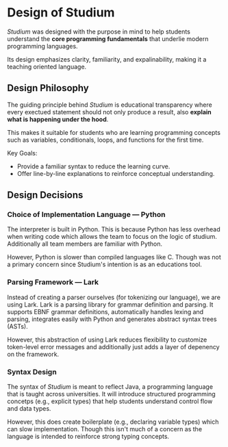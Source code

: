 # Design of Studium

*Studium* was designed with the purpose in mind to help students understand the **core programming fundamentals** that underlie modern programming languages.

Its design emphasizes clarity, familiarity, and expalinability, making it a teaching oriented language.

## Design Philosophy
The guiding principle behind *Studium* is educational transparency where every exectued statement should not only produce a result, also **explain what is happening under the hood**.

This makes it suitable for students who are learning programming concepts such as variables, conditionals, loops, and functions for the first time.

Key Goals:
- Provide a familiar syntax to reduce the learning curve.
- Offer line-by-line explanations to reinforce conceptual understanding.

## Design Decisions

### Choice of Implementation Language — Python
The interpreter is built in Python. This is because Python has less overhead when writing code which allows the team to focus on the logic of studium. Additionally all team members are familiar with Python.

However, Python is slower than compiled languages like C. Though was not a primary concern since Studium's intention is as an educations tool.

### Parsing Framework — Lark
Instead of creating a parser ourselves (for tokenizing our language), we are using Lark. Lark is a parsing library for grammar definition and parsing. It supports EBNF grammar definitions, automatically handles lexing and parsing, integrates easily with Python and generates abstract syntax trees (ASTs).

However, this abstraction of using Lark reduces flexibility to customize token-level error messages and additionally just adds a layer of depenency on the framework.

### Syntax Design 
The syntax of *Studium* is meant to reflect Java, a programming language that is taught across universities. It will introduce structured programming concetps (e.g., explicit types) that help students understand control flow and data types.

However, this does create boilerplate (e.g., declaring variable types) which can slow implementation. Though this isn't much of a concern as the language is intended to reinforce strong typing concepts.

